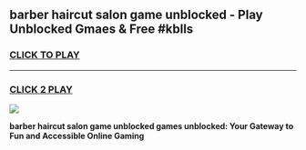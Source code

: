 
## barber haircut salon game unblocked - Play Unblocked Gmaes & Free #kblls
<h3>
<a href="https://news.freeplayer.one?title=barber_haircut_salon_game_unblocked&ref=26F">CLICK TO PLAY</a></h3>
<hr>

<h3>
<a href="https://news.freeplayer.one?title=barber_haircut_salon_game_unblocked&ref=26F">CLICK 2 PLAY</a>
  
</h3>

<a href="https://news.freeplayer.one?title=barber_haircut_salon_game_unblocked&ref=26F/"><img src="https://clearcache.store/games.png"></a>


**barber haircut salon game unblocked games unblocked: Your Gateway to Fun and Accessible Online Gaming**
